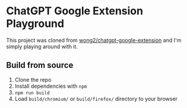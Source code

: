 # ChatGPT Google Extension Playground

This project was cloned from [wong2/chatgpt-google-extension](https://github.com/wong2/chatgpt-google-extension) and I'm simply playing around with it.

## Build from source

1. Clone the repo
2. Install dependencies with `npm`
3. `npm run build`
4. Load `build/chromium/` or `build/firefox/` directory to your browser
